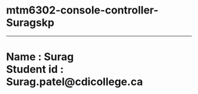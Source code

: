 # mtm6302-console-controller-Suragskp
<hr><h1>Name : Surag<br>Student id : Surag.patel@cdicollege.ca</h1>
